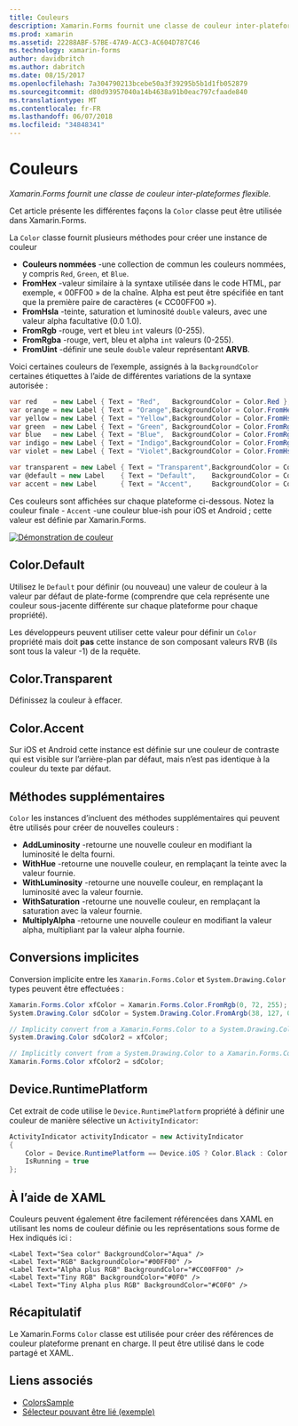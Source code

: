 ```yaml
---
title: Couleurs
description: Xamarin.Forms fournit une classe de couleur inter-plateformes flexible.
ms.prod: xamarin
ms.assetid: 22288ABF-57BE-47A9-ACC3-AC604D787C46
ms.technology: xamarin-forms
author: davidbritch
ms.author: dabritch
ms.date: 08/15/2017
ms.openlocfilehash: 7a304790213bcebe50a3f39295b5b1d1fb052879
ms.sourcegitcommit: d80d93957040a14b4638a91b0eac797cfaade840
ms.translationtype: MT
ms.contentlocale: fr-FR
ms.lasthandoff: 06/07/2018
ms.locfileid: "34848341"
---
```

# <a name="colors"></a>Couleurs

_Xamarin.Forms fournit une classe de couleur inter-plateformes flexible._

Cet article présente les différentes façons la `Color` classe peut être utilisée dans Xamarin.Forms.

La `Color` classe fournit plusieurs méthodes pour créer une instance de couleur

-  **Couleurs nommées** -une collection de commun les couleurs nommées, y compris `Red`, `Green`, et `Blue`.
-  **FromHex** -valeur similaire à la syntaxe utilisée dans le code HTML, par exemple, « 00FF00 » de la chaîne. Alpha est peut être spécifiée en tant que la première paire de caractères (« CC00FF00 »).
-  **FromHsla** -teinte, saturation et luminosité `double` valeurs, avec une valeur alpha facultative (0.0 1.0).
-  **FromRgb** -rouge, vert et bleu `int` valeurs (0-255).
-  **FromRgba** -rouge, vert, bleu et alpha `int` valeurs (0-255).
-  **FromUint** -définir une seule `double` valeur représentant **ARVB**.

Voici certaines couleurs de l’exemple, assignés à la `BackgroundColor` certaines étiquettes à l’aide de différentes variations de la syntaxe autorisée :

```csharp
var red    = new Label { Text = "Red",   BackgroundColor = Color.Red };
var orange = new Label { Text = "Orange",BackgroundColor = Color.FromHex("FF6A00") };
var yellow = new Label { Text = "Yellow",BackgroundColor = Color.FromHsla(0.167, 1.0, 0.5, 1.0) };
var green  = new Label { Text = "Green", BackgroundColor = Color.FromRgb (38, 127, 0) };
var blue   = new Label { Text = "Blue",  BackgroundColor = Color.FromRgba(0, 38, 255, 255) };
var indigo = new Label { Text = "Indigo",BackgroundColor = Color.FromRgb (0, 72, 255) };
var violet = new Label { Text = "Violet",BackgroundColor = Color.FromHsla(0.82, 1, 0.25, 1) };

var transparent = new Label { Text = "Transparent",BackgroundColor = Color.Transparent };
var @default = new Label    { Text = "Default",    BackgroundColor = Color.Default };
var accent = new Label      { Text = "Accent",     BackgroundColor = Color.Accent };
```

Ces couleurs sont affichées sur chaque plateforme ci-dessous. Notez la couleur finale - `Accent` -une couleur blue-ish pour iOS et Android ; cette valeur est définie par Xamarin.Forms.

 [![Démonstration de couleur](colors-images/colors-sml.png "couleur démonstration")](colors-images/colors.png#lightbox "démonstration de couleur")

## <a name="colordefault"></a>Color.Default

Utilisez le `Default` pour définir (ou nouveau) une valeur de couleur à la valeur par défaut de plate-forme (comprendre que cela représente une couleur sous-jacente différente sur chaque plateforme pour chaque propriété).

Les développeurs peuvent utiliser cette valeur pour définir un `Color` propriété mais doit **pas** cette instance de son composant valeurs RVB (ils sont tous la valeur -1) de la requête.

## <a name="colortransparent"></a>Color.Transparent

Définissez la couleur à effacer.

## <a name="coloraccent"></a>Color.Accent

Sur iOS et Android cette instance est définie sur une couleur de contraste qui est visible sur l’arrière-plan par défaut, mais n’est pas identique à la couleur du texte par défaut.

## <a name="additional-methods"></a>Méthodes supplémentaires

`Color` les instances d’incluent des méthodes supplémentaires qui peuvent être utilisés pour créer de nouvelles couleurs :

-  **AddLuminosity** -retourne une nouvelle couleur en modifiant la luminosité le delta fourni.
-  **WithHue** -retourne une nouvelle couleur, en remplaçant la teinte avec la valeur fournie.
-  **WithLuminosity** -retourne une nouvelle couleur, en remplaçant la luminosité avec la valeur fournie.
-  **WithSaturation** -retourne une nouvelle couleur, en remplaçant la saturation avec la valeur fournie.
-  **MultiplyAlpha** -retourne une nouvelle couleur en modifiant la valeur alpha, multipliant par la valeur alpha fournie.

## <a name="implicit-conversions"></a>Conversions implicites

Conversion implicite entre les `Xamarin.Forms.Color` et `System.Drawing.Color` types peuvent être effectuées :

```csharp
Xamarin.Forms.Color xfColor = Xamarin.Forms.Color.FromRgb(0, 72, 255);
System.Drawing.Color sdColor = System.Drawing.Color.FromArgb(38, 127, 0);

// Implicity convert from a Xamarin.Forms.Color to a System.Drawing.Color
System.Drawing.Color sdColor2 = xfColor;

// Implicitly convert from a System.Drawing.Color to a Xamarin.Forms.Color
Xamarin.Forms.Color xfColor2 = sdColor;
```

## <a name="deviceruntimeplatform"></a>Device.RuntimePlatform

Cet extrait de code utilise le `Device.RuntimePlatform` propriété à définir une couleur de manière sélective un `ActivityIndicator`:

```csharp
ActivityIndicator activityIndicator = new ActivityIndicator
{
    Color = Device.RuntimePlatform == Device.iOS ? Color.Black : Color.Default,
    IsRunning = true
};
```

## <a name="using-from-xaml"></a>À l’aide de XAML

Couleurs peuvent également être facilement référencées dans XAML en utilisant les noms de couleur définie ou les représentations sous forme de Hex indiqués ici :

```xaml
<Label Text="Sea color" BackgroundColor="Aqua" />
<Label Text="RGB" BackgroundColor="#00FF00" />
<Label Text="Alpha plus RGB" BackgroundColor="#CC00FF00" />
<Label Text="Tiny RGB" BackgroundColor="#0F0" />
<Label Text="Tiny Alpha plus RGB" BackgroundColor="#C0F0" />
```

## <a name="summary"></a>Récapitulatif

Le Xamarin.Forms `Color` classe est utilisée pour créer des références de couleur plateforme prenant en charge. Il peut être utilisé dans le code partagé et XAML.


## <a name="related-links"></a>Liens associés

- [ColorsSample](https://developer.xamarin.com/samples/WorkingWithColors)
- [Sélecteur pouvant être lié (exemple)](https://developer.xamarin.com/samples/xamarin-forms/UserInterface/BindablePicker/)
